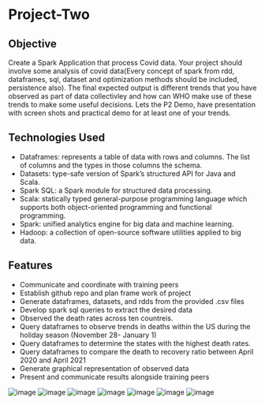 # Project-Two

## Objective

Create a Spark Application that process Covid data. Your project  should involve some analysis of covid data(Every concept of spark from rdd, dataframes, sql, dataset and optimization methods should be included, persistence also).  The final expected output is different trends that you have observed as part of data collectivley and how can WHO make use of these trends to make some useful decisions.  Lets the P2 Demo, have presentation with screen shots and practical demo for at least one of your trends.

## Technologies Used

* Dataframes: represents a table of data with rows and columns. The list of columns and the types in those columns the schema. 
* Datasets: type-safe version of Spark’s structured API for Java and Scala. 
* Spark SQL: a Spark module for structured data processing.
* Scala:  statically typed general-purpose programming language which supports both object-oriented programming and functional programming. 
* Spark: unified analytics engine for big data and machine learning. 
* Hadoop: a collection of open-source software utilities applied to big data.

    
## Features 
* Communicate and coordinate with training peers
* Establish github repo and plan frame work of project
* Generate dataframes, datasets, and rdds from the provided .csv files
* Develop spark sql queries to extract the desired data
* Observed the death rates across ten countreis.
* Query dataframes to observe trends in deaths within the US during the holiday season (November 28- January 1)
* Query dataframes to determine the states with the highest death rates.
* Query dataframes to compare the death to recovery ratio between April 2020 and April 2021
* Generate graphical representation of observed data
*  Present and communicate results alongside training peers

![image](https://user-images.githubusercontent.com/82099912/120340748-e9ac7b00-c2bb-11eb-8301-3cf325c6e36b.png)
![image](https://user-images.githubusercontent.com/82099912/120340818-f3ce7980-c2bb-11eb-8fd9-0ab2fafecf86.png)
![image](https://user-images.githubusercontent.com/82099912/120340889-047eef80-c2bc-11eb-8138-771ae0fd7ddb.png)
![image](https://user-images.githubusercontent.com/82099912/120340927-0f398480-c2bc-11eb-9536-d2ba0bf39f14.png)
![image](https://user-images.githubusercontent.com/82099912/120340963-16f92900-c2bc-11eb-86ad-67d0bda9b9f2.png)
![image](https://user-images.githubusercontent.com/82099912/120341015-224c5480-c2bc-11eb-9279-0fc34a1d43fc.png)
![image](https://user-images.githubusercontent.com/82099912/120341085-33956100-c2bc-11eb-918c-2dbf06ddbf8c.png)



